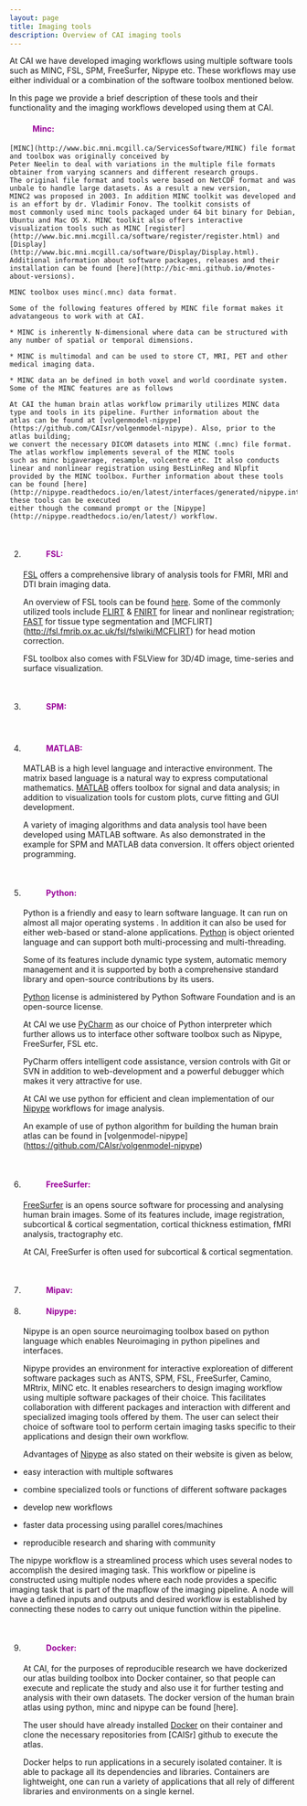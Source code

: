 ```yaml
---
layout: page
title: Imaging tools  
description: Overview of CAI imaging tools
---
```


At CAI we have developed imaging workflows using multiple software tools such as MINC, FSL, SPM, FreeSurfer, Nipype etc.
These workflows may use either individual or a combination of the software toolbox mentioned below. 

In this page we provide a brief description of these tools and their functionality and the imaging workflows developed using them at CAI.

<dl>
<dd> <h4 style="color:#990099;"> Minc: </h4> </dd>
</dl>
   
    [MINC](http://www.bic.mni.mcgill.ca/ServicesSoftware/MINC) file format and toolbox was originally conceived by
    Peter Neelin to deal with variations in the multiple file formats obtainer from varying scanners and different research groups.
    The original file format and tools were based on NetCDF format and was unbale to handle large datasets. As a result a new version,
    MINC2 was proposed in 2003. In addition MINC toolkit was developed and is an effort by dr. Vladimir Fonov. The toolkit consists of 
    most commonly used minc tools packaged under 64 bit binary for Debian, Ubuntu and Mac OS X. MINC toolkit also offers interactive
    visualization tools such as MINC [register](http://www.bic.mni.mcgill.ca/software/register/register.html) and [Display]
    (http://www.bic.mni.mcgill.ca/software/Display/Display.html). Additional information about software packages, releases and their 
    installation can be found [here](http://bic-mni.github.io/#notes-about-versions). 
    
    MINC toolbox uses minc(.mnc) data format.
    
    Some of the following features offered by MINC file format makes it advatangeous to work with at CAI.
    
    * MINC is inherently N-dimensional where data can be structured with any number of spatial or temporal dimensions.
    
    * MINC is multimodal and can be used to store CT, MRI, PET and other medical imaging data.
    
    * MINC data an be defined in both voxel and world coordinate system.
    Some of the MINC features are as follows
    
    At CAI the human brain atlas workflow primarily utilizes MINC data type and tools in its pipeline. Further information about the 
    atlas can be found at [volgenmodel-nipype](https://github.com/CAIsr/volgenmodel-nipype). Also, prior to the atlas building; 
    we convert the necessary DICOM datasets into MINC (.mnc) file format. The atlas workflow implements several of the MINC tools
    such as minc bigaverage, resample, volcentre etc. It also conducts linear and nonlinear registration using BestLinReg and Nlpfit
    provided by the MINC toolbox. Further information about these tools can be found [here]
    (http://nipype.readthedocs.io/en/latest/interfaces/generated/nipype.interfaces.minc.minc.html); these tools can be executed 
    either though the command prompt or the [Nipype](http://nipype.readthedocs.io/en/latest/) workflow.
    
<dl>
<dd> <br> </dd>
</dl>

2. <dl>
   <dd> <h4 style="color:#990099;"> FSL: </h4> </dd>
   </dl>
   
   [FSL](http://fsl.fmrib.ox.ac.uk/fsl/fslwiki/) offers a comprehensive library of analysis tools for FMRI, MRI and DTI brain
   imaging data.
   
   An overview of FSL tools can be found [here](http://fsl.fmrib.ox.ac.uk/fsl/fslwiki/FslOverview). Some of the commonly utilized
   tools include [FLIRT](http://fsl.fmrib.ox.ac.uk/fsl/fslwiki/FLIRT) & [FNIRT](http://fsl.fmrib.ox.ac.uk/fsl/fslwiki/FNIRT) for linear
   and nonlinear registration; [FAST](http://fsl.fmrib.ox.ac.uk/fsl/fslwiki/FAST) for tissue type segmentation and [MCFLIRT]
   (http://fsl.fmrib.ox.ac.uk/fsl/fslwiki/MCFLIRT) for head motion correction.
  
   FSL toolbox also comes with FSLView for 3D/4D image, time-series and surface visualization.
   
<dl>
<dd> <br> </dd>
</dl>  

3. <dl>
   <dd> <h4 style="color:#990099;"> SPM: </h4> </dd>
   </dl>

<dl>
<dd> <br> </dd>
</dl>

4. <dl>
   <dd> <h4 style="color:#990099;"> MATLAB: </h4> </dd>
   </dl>
   
   MATLAB is a high level language and interactive environment. The matrix based language is a natural way to express computational
   mathematics. [MATLAB](https://au.mathworks.com/products/matlab/features.html#matlab_is_designed_for_engineers_and_scientists)
   offers toolbox for signal and data analysis; in addition to visualization tools for custom plots, curve fitting and GUI development.
   
   A variety of imaging algorithms and data analysis tool have been developed using MATLAB software. As also 
   demonstrated in the example for SPM and MATLAB data conversion. It offers object oriented programming.
  
<dl>
<dd> <br> </dd>
</dl>

5. <dl>
   <dd> <h4 style="color:#990099;"> Python: </h4> </dd>
   </dl>
   
   Python is a friendly and easy to learn software language. It can run on almost all major operating systems
   . In addition it can also be used for either web-based or stand-alone applications. [Python](https://ww.python.org/)
   is object oriented language and can support both multi-processing and multi-threading.
   
   Some of its features include dynamic type system, automatic memory management and it is supported by both a comprehensive
   standard library and open-source contributions by its users.
   
   [Python](https://ww.python.org/) license is administered by Python Software Foundation and is an open-source license.
   
   At CAI we use [PyCharm](https://www.jetbrains.com/pycharm/) as our choice of Python interpreter which further allows us to interface
   other software toolbox such as Nipype, FreeSurfer, FSL etc.
   
   PyCharm offers intelligent code assistance, version controls with Git or SVN in addition to web-development and a powerful debugger
   which makes it very attractive for use. 
   
   At CAI we use python for efficient and clean implementation of our [Nipype](http://nipype.readthedocs.io/en/latest/) workflows for
   image analysis.
   
   An example of use of python algorithm for building the human brain atlas can be found in [volgenmodel-nipype]
   (https://github.com/CAIsr/volgenmodel-nipype)
   
<dl>
<dd> <br> </dd>
</dl> 

6. <dl>
   <dd> <h4 style="color:#990099;"> FreeSurfer: </h4> </dd>
   </dl>
   
   [FreeSurfer](http://freesurfer.net/) is an opens source software for processing and analysing human brain images. 
   Some of its features include, image registration, subcortical & cortical segmentation, cortical thickness estimation, fMRI analysis,
   tractography etc.
  
   At CAI, FreeSurfer is often used for subcortical & cortical segmentation.
   
<dl>
<dd> <br> </dd>
</dl>

7. <dl>
   <dd> <h4 style="color:#990099;"> Mipav: </h4> </dd>
   </dl>
   
8. <dl>
   <dd> <h4 style="color:#990099;"> Nipype: </h4> </dd>
   </dl>
   
   Nipype is an open source neuroimaging toolbox based on python language which enables Neuroimaging
   in python pipelines and interfaces. 
  
   Nipype provides an environment for interactive exploreation of different software packages such as 
   ANTS, SPM, FSL, FreeSurfer, Camino, MRtrix, MINC etc. It enables researchers to design imaging workflow 
   using multiple software packages of their choice. This facilitates collaboration with different packages
   and interaction with different and specialized imaging tools offered by them. The user can select their
   choice of software tool to perform certain imaging tasks specific to their applications and design their 
   own workflow. 
   
   Advantages of [Nipype](http://nipy.org/nipype/0.10.0/) as also stated on their website is given as below,
  
  * easy interaction with multiple softwares
  
  * combine specialized tools or functions of different software packages
  
  * develop new workflows
  
  * faster data processing using parallel cores/machines
  
  * reproducible research and sharing with community
  
  The nipype workflow is a streamlined process which uses several nodes to accomplish the desired 
  imaging task. This workflow or pipeline is constructed using multiple nodes where each node provides a 
  specific imaging task that is part of the mapflow of the imaging pipeline. A node will have a defined
  inputs and outputs and desired workflow is established by connecting these nodes to carry out unique 
  function within the pipeline.
  
<dl>
<dd> <br> </dd>
</dl> 

9. <dl>
   <dd> <h4 style="color:#990099;"> Docker: </h4> </dd>
   </dl>
   
   At CAI, for the purposes of reproducible research we have dockerized our atlas building toolbox into
   Docker container, so that people can execute and replicate the study and also use it for further 
   testing and analysis with their own datasets. The docker version of the human brain atlas using python,
   minc and nipype can be found [here].
  
   The user should have already installed [Docker](https://docs.docker.com/) on their container and clone the necessary repositories
   from [CAISr] github to execute the atlas.
  
   Docker helps to run applications in a securely isolated container. It is able to package all its
   dependencies and libraries. Containers are lightweight, one can run a variety of applications 
   that all rely of different libraries and environments on a single kernel. 




